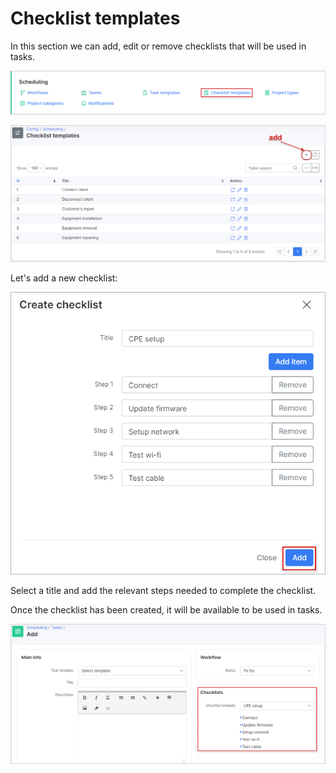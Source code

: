 Checklist templates
=============
In this section we can add, edit or remove checklists that will be used in tasks.

![icon](checklists_templates.png)

![list](list.png)

Let's add a new checklist:

![add](add.png)

Select a title and add the relevant steps needed to complete the checklist.

Once the checklist has been created, it will be available to be used in tasks.

![task](task.png)
